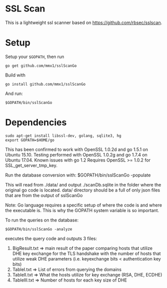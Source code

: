 SSL Scan
========

This is a lightweight ssl scanner based on https://github.com/rbsec/sslscan. 

Setup
=====
Setup your `$GOPATH`, then run

    go get github.com/mmx1/sslScanGo

Build with 

    go install github.com/mmx1/sslScanGo


And run:

    $GOPATH/bin/sslScanGo

Dependencies
============

    sudo apt-get install libssl-dev, golang, sqlite3, hg
    export GOPATH=$HOME/go

This has been confirmed to work with OpenSSL 1.0.2d and go 1.5.1 on Ubuntu 15.10. 
Testing performed with OpenSSL 1.0.2g and go 1.7.4 on Ubuntu 17.04. 
Known issues with go 1.2
Requires OpenSSL >= 1.0.2 for SSL_get_server_tmp_key.


Run the database conversion with: 
    $GOPATH/bin/sslScanGo -populate

This will read from ./data/ and output ./scanDb.sqlite in the folder where
the original go code is located. data/ directory should be a full of only 
json files that are from the output of sslScanGo

Note: Go language requires a specific setup of where the code is and where
the executable is. This is why the GOPATH system variable is so important.
 

To run the queries on the database:

    $GOPATH/bin/sslScanGo -analyze

executes the query code and outputs 3 files:
  1) BigResult.txt => main result of the paper comparing hosts that utilize
      DHE key exchange for the TLS handshake with the number of hosts that
      utilize weak DHE parameters (i.e. keyexchange bits < authentication
      key bits)
  2) TableI.txt => List of errors from querying the domains
  3) TableII.txt => What the hosts utilize for key exchange (RSA, DHE, ECDHE)
  4) TableIII.txt => Number of hosts for each key size of DHE


